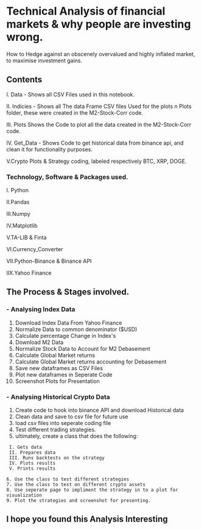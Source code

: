                           
# Technical Analysis of financial markets & why people are investing wrong.

How to Hedge against an obscenely overvalued and highly inflated market, to maximise investment gains.

## Contents


 I. Data - Shows all CSV Files used in this notebook.
 
 II. Indicies - Shows all The data Frame CSV files Used for the plots n Plots folder, 
     these were created in the M2-Stock-Corr code.
      
 III. Plots Shows the Code to plot all the data created in the M2-Stock-Corr code.
 
 IV. Get_Data - Shows Code to get historical data from binance api, and clean it for functionality purposes.
 
 V.Crypto Plots & Strategy coding, labeled respectively
   BTC, XRP, DOGE.
 
 
### Technology, Software & Packages used.

 I. Python
 
 II.Pandas
 
 III.Numpy
 
 IV.Matplotlib
 
 V.TA-LIB & Finta 
 
 VI.Currency_Converter
 
 VII.Python-Binance & Binance API
 
 IIX.Yahoo Finance
 

## The Process & Stages involved.
### - Analysing Index Data

  1. Download Index Data From Yahoo Finance
  2. Normalize Data to common denominator ($USD)
  3. Calculate percentage Change in Index's
  4. Download M2 Data
  5. Normalize Stock Data to Account for M2 Debasement
  6. Calculate Global Market returns
  7. Calculate Global Market returns accounting for Debasement
  8. Save new dataframes as CSV Files
  9. Plot new dataframes in Seperate Code
  10. Screenshot Plots for Presentation

### - Analysing Historical Crypto Data
  
   1. Create code to hook into binance API and download Historical data
   2. Clean data and save to csv file for future use
   3. load csv files into seperate coding file
   4. Test different trading strategies.
   5. ultimately, create a class that does the following:
     
     I. Gets data
     II. Prepares data
     III. Runs backtests on the strategy
     IV. Plots results
     V. Prints results
     
    6. Use the class to test different strategies
    7. Use the class to test on different crypto assets
    8. Use seperate page to impliment the strategy in to a plot for visualization
    9. Plot the strategies and screenshot for presenting.
    
    
## I hope you found this Analysis Interesting

    
  
  


 
